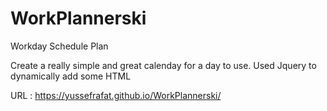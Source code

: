 # WorkPlannerski
Workday Schedule Plan


Create a really simple and great calenday for a day to use.
Used Jquery to dynamically add some HTML

URL : https://yussefrafat.github.io/WorkPlannerski/

